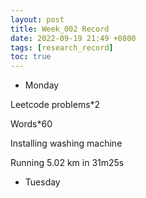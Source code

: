 ```yaml
---
layout: post
title: Week_002 Record
date: 2022-09-19 21:49 +0800
tags: [research_record]
toc: true
---
```

- Monday

Leetcode problems*2

Words*60

Installing washing machine

Running 5.02 km in 31m25s

- Tuesday
